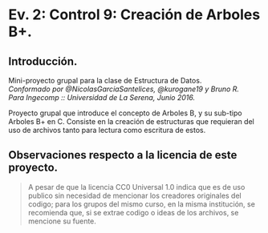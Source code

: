 # Ev. 2: Control 9: Creación de Arboles B+. 
## Introducción.

Mini-proyecto grupal para la clase de Estructura de Datos.<br/>
*Conformado por @NicolasGarciaSantelices, @kurogane19 y Bruno R.*<br/>
*Para Ingecomp :: Universidad de La Serena, Junio 2016.*<br/>

Proyecto grupal que introduce el concepto de Arboles B, y su sub-tipo Arboles B+ en C.
Consiste en la creación de estructuras que requieran del uso de archivos tanto para lectura como escritura de estos.

## Observaciones respecto a la licencia de este proyecto.
> A pesar de que la licencia CC0 Universal 1.0 indica que es de uso publico sin necesidad de mencionar los creadores originales del codigo; para los grupos del mismo curso, en la misma institución, se recomienda que, si se extrae codigo o ideas de los archivos, se mencione su fuente.
